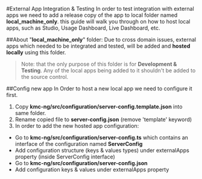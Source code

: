 #External App Integration & Testing
In order to test integration with external apps we need to add a release copy of the app to local folder
named **__local_machine_only__**.
this guide will walk you through on how to host local apps,
such as Studio, Usage Dashboard, Live Dashboard, etc.


##About "__local_machine_only__" folder:
Due to cross domain issues, external apps which needed to be integrated and tested,
will be added and **hosted locally** using this folder.


> Note:  that the only purpose of this folder is for **Development & Testing**.
Any of the local apps being added to it shouldn't be added to the source control.


##Config new app
In Order to host a new local app we need to configure it first.
1. Copy **kmc-ng/src/configuration/server-config.template.json**
into same folder.
2. Rename copied file to **server-config.json** (remove 'template' keyword)
3. In order to add the new hosted app configuration:
* Go to **kmc-ng/src/configuration/server-config.ts** which contains an interface of the configuration named **ServerConfig** 
* Add configuration structure (keys & values types) under externalApps property (inside ServerConfig interface)
* Go to **kmc-ng/src/configuration/server-config.json**
* Add configuration keys & values under externalApps property
